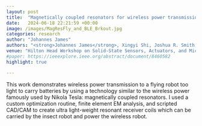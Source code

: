 ```yaml
---
layout: post
title:  "Magnetically coupled resonators for wireless power transmission to insect sized flapping wing robots"
date:   2024-06-18 22:21:59 +00:00
image: /images/MagResFly_and_BLE_Brkout.jpg
categories: research
author: "Johannes James"
authors: "<strong>Johannes James</strong>, Xingyi Shi, Joshua R. Smith, and Sawyer B. Fuller"
venue: "Hilton Head Workshop on Solid-State Sensors, Actuators, and Microsystems"
#paper: https://ieeexplore.ieee.org/abstract/document/8460582
highlight: true

---
```

This work demonstrates wireless power transmission to a flying robot too light to carry batteries by using a technology similar to the wireless power famously used by Nikola Tesla: magnetically coupled resonators. I used a custom optimization routine, finite element EM analysis, and scripted CAD/CAM to create ultra light-weight resonant receiver coils which can be carried by the insect robot and power the wireless robot. 
